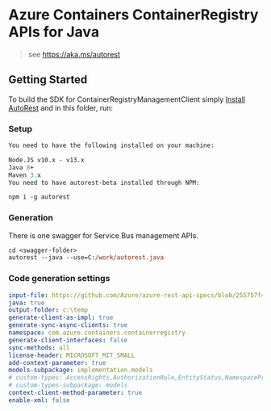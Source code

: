 # Azure Containers ContainerRegistry APIs for Java

> see https://aka.ms/autorest

## Getting Started

To build the SDK for ContainerRegistryManagementClient simply [Install AutoRest](https://github.com/Azure/autorest/blob/master/docs/install/readme.md) and in this folder, run:

### Setup
```ps
You need to have the following installed on your machine:

Node.JS v10.x - v13.x
Java 8+
Maven 3.x
You need to have autorest-beta installed through NPM:

npm i -g autorest
```

### Generation

There is one swagger for Service Bus management APIs.

```ps
cd <swagger-folder>
autorest --java --use=C:/work/autorest.java
```

### Code generation settings
``` yaml
input-file: https://github.com/Azure/azure-rest-api-specs/blob/255757f41275e8ec474361690ea8886cae8a503b/specification/containerregistry/data-plane/Microsoft.ContainerRegistry/preview/2019-08-15/containerregistry.json
java: true
output-folder: c:\temp
generate-client-as-impl: true
generate-sync-async-clients: true
namespace: com.azure.containers.containerregistry
generate-client-interfaces: false
sync-methods: all
license-header: MICROSOFT_MIT_SMALL
add-context-parameter: true
models-subpackage: implementation.models
# custom-types: AccessRights,AuthorizationRule,EntityStatus,NamespaceProperties,MessagingSku
# custom-types-subpackage: models
context-client-method-parameter: true
enable-xml: false
```
